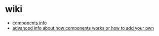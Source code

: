 # wiki

* [components info](COMPONENTS.md)
* [advanced info about how components works or how to add your own](DEV.md)
